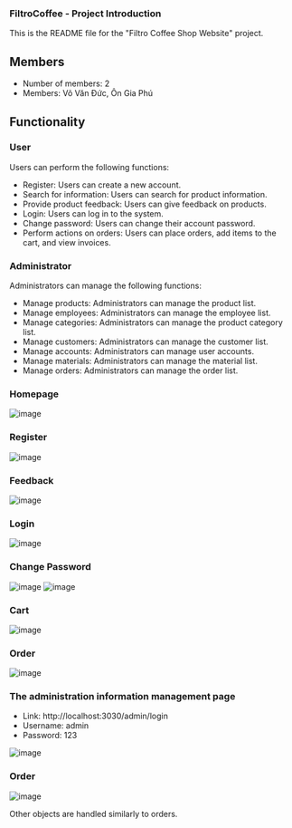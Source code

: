 ### FiltroCoffee - Project Introduction

This is the README file for the "Filtro Coffee Shop Website" project.

## Members

 - Number of members: 2
 - Members: Võ Văn Đức, Ôn Gia Phú

## Functionality

### User

Users can perform the following functions:
- Register: Users can create a new account.
- Search for information: Users can search for product information.
- Provide product feedback: Users can give feedback on products.
- Login: Users can log in to the system.
- Change password: Users can change their account password.
- Perform actions on orders: Users can place orders, add items to the cart, and view invoices.

### Administrator

Administrators can manage the following functions:
- Manage products: Administrators can manage the product list.
- Manage employees: Administrators can manage the employee list.
- Manage categories: Administrators can manage the product category list.
- Manage customers: Administrators can manage the customer list.
- Manage accounts: Administrators can manage user accounts.
- Manage materials: Administrators can manage the material list.
- Manage orders: Administrators can manage the order list.

### Homepage
![image](https://github.com/VoVanDuc20110635/CaPheFiltro/assets/116067030/07c4c8d7-332c-422b-970f-4b9e5a4f3009)

### Register
![image](https://github.com/VoVanDuc20110635/CaPheFiltro/assets/116067030/9454fc79-3dfc-479d-ab8d-5569c2c592bd)

### Feedback
![image](https://github.com/VoVanDuc20110635/CaPheFiltro/assets/116067030/bd979381-d6ed-4466-b90f-e15299b5b215)

### Login
![image](https://github.com/VoVanDuc20110635/CaPheFiltro/assets/116067030/38b56576-ac88-4ddc-a68a-8875e1f8e6ac)

### Change Password
![image](https://github.com/VoVanDuc20110635/CaPheFiltro/assets/116067030/794ced31-8527-4633-8347-8b1ba8823197)
![image](https://github.com/VoVanDuc20110635/CaPheFiltro/assets/116067030/fb1ed6dc-f2fb-4d65-bcd9-be8b301ce2d5)

### Cart
![image](https://github.com/VoVanDuc20110635/CaPheFiltro/assets/116067030/4a03c916-34be-4e1b-a3fb-b90d6d3dff95)

### Order
![image](https://github.com/VoVanDuc20110635/CaPheFiltro/assets/116067030/fb547f0f-f883-4998-af70-7771436019d1)

### The administration information management page
- Link: http://localhost:3030/admin/login
- Username: admin
- Password: 123

![image](https://github.com/VoVanDuc20110635/CaPheFiltro/assets/116067030/cd3f2a58-3e5c-4bd6-ab03-1b13926bdb3d)

### Order
![image](https://github.com/VoVanDuc20110635/CaPheFiltro/assets/116067030/5afefd5e-ec02-4117-800a-1c37600688a7)

Other objects are handled similarly to orders.
